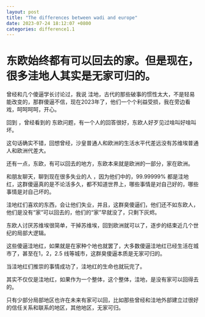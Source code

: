 ```yaml
---
layout: post
title: "The differences between wadi and europe"
date: 2023-07-24 18:12:07 +0800
categories: difference1.1
---
```


# 东欧始终都有可以回去的家。但是现在，很多洼地人其实是无家可归的。  


曾经和几个傻逼学长讨论过，我说 洼地，古代的那些破事的惯性太大，不是轻易能改变的，那群傻逼不信，现在2023年了，他们一个个利益受损，我在旁边看戏，呵呵呵呵，开心。  

回到 ，曾经看到的 东欧问题，有一个人的回答很好，东欧人好歹见过啥叫好啥叫坏。

这句话确实不错，回想曾经，沙皇普通人和欧洲的生活水平代差远没有苏维埃普通人和欧洲代差大。

还有一点，东欧，有可以回去的地方，东欧本来就是欧洲的一部分，家在欧洲。



和朋友聊天，聊到现在很多失业的人 ，因为他们中的，99.99999% 都是洼地红，这群傻逼真的是不论活多久，都不知道世界上，哪些事情是对自己好的，哪些事情是对自己坏的。  

洼地红们喜欢的东西，会让他们失业，并且，这群臭傻逼们，他们还不如东欧人，他们是没有“家”可以回去的，他们的“家”早就没了，只剩下灰烬。

东欧人讨厌苏维埃很简单，干掉苏维埃，回到欧洲就可以了，逐步的结束近几个世纪的局部大逻辑。  

这些傻逼洼地红，如果就是在家种个地也就罢了，大多数傻逼洼地红已经生活在城市了，甚至在1，2，2.5 线等城市，这群臭傻逼本质是无家可归的。

当洼地红们推崇的事情成功了，洼地红的生命也就玩完了。

其实不仅仅是洼地红，如果作为一个整体，这个整体，洼地，是没有家可以回得去的。

只有少部分局部地区也许在未来有家可以回，比如那些曾经和洼地外部建立过很好的信任关系和联系的地区，其他地区，无家可归。






